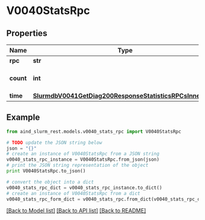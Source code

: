 # V0040StatsRpc


## Properties

Name | Type | Description | Notes
------------ | ------------- | ------------- | -------------
**rpc** | **str** | RPC type | [optional] 
**count** | **int** | Number of RPCs processed | [optional] 
**time** | [**SlurmdbV0041GetDiag200ResponseStatisticsRPCsInnerTime**](SlurmdbV0041GetDiag200ResponseStatisticsRPCsInnerTime.md) |  | [optional] 

## Example

```python
from aind_slurm_rest.models.v0040_stats_rpc import V0040StatsRpc

# TODO update the JSON string below
json = "{}"
# create an instance of V0040StatsRpc from a JSON string
v0040_stats_rpc_instance = V0040StatsRpc.from_json(json)
# print the JSON string representation of the object
print V0040StatsRpc.to_json()

# convert the object into a dict
v0040_stats_rpc_dict = v0040_stats_rpc_instance.to_dict()
# create an instance of V0040StatsRpc from a dict
v0040_stats_rpc_form_dict = v0040_stats_rpc.from_dict(v0040_stats_rpc_dict)
```
[[Back to Model list]](../README.md#documentation-for-models) [[Back to API list]](../README.md#documentation-for-api-endpoints) [[Back to README]](../README.md)


